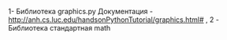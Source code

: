 1- Библиотека graphics.py Документация - http://anh.cs.luc.edu/handsonPythonTutorial/graphics.html# , 
2 - Библиотека стандартная math

